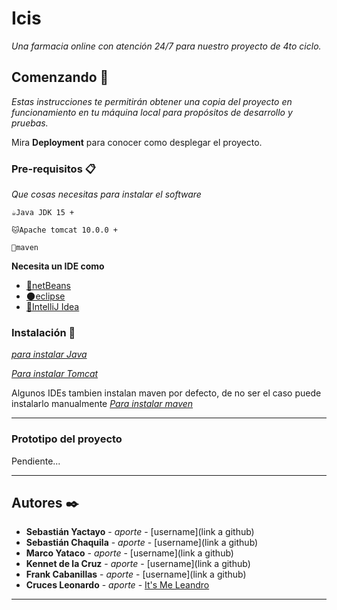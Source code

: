 # Icis

_Una farmacia online con atención 24/7 para nuestro proyecto de 4to ciclo._

## Comenzando 🚀

_Estas instrucciones te permitirán obtener una copia del proyecto en funcionamiento en tu máquina local para propósitos de desarrollo y pruebas._

Mira **Deployment** para conocer como desplegar el proyecto.


### Pre-requisitos 📋

_Que cosas necesitas para instalar el software_

```
☕Java JDK 15 +   
```
```
🐱Apache tomcat 10.0.0 + 
```
```
🔰maven 
```
**Necesita un IDE como** 
- [🥔netBeans](https://netbeans.apache.org/download/archive/index.html)
- [🌑eclipse](https://www.eclipse.org/downloads/) 
- [💙IntelliJ Idea](https://www.jetbrains.com/es-es/idea/download/) 
### Instalación 🔧
_[para instalar Java](https://www.oracle.com/java/technologies/javase/jdk15-archive-downloads.html)_

_[Para instalar Tomcat](https://tomcat.apache.org/download-10.cgi)_

Algunos IDEs tambien instalan maven por defecto, de no ser el caso puede instalarlo manualmente 
_[Para instalar maven](https://maven.apache.org/install.html)_

---

### Prototipo del proyecto

Pendiente...

---
## Autores ✒️

* **Sebastián Yactayo** - *aporte* - [username](link a github)
* **Sebastián Chaquila** - *aporte* - [username](link a github)
* **Marco Yataco** - *aporte* - [username](link a github)
* **Kennet de la Cruz** - *aporte* - [username](link a github)
* **Frank Cabanillas** - *aporte* - [username](link a github)
* **Cruces Leonardo** - *aporte* - [It's Me Leandro](https://github.com/ItsMeLeonardo)

---

